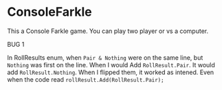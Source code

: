 # ConsoleFarkle
This a Console Farkle game. You can play two player or vs a computer. 


BUG 1

In RollResults enum, when `Pair & Nothing` were on the same line, but `Nothing` was first on the line. When I would Add `RollResult.Pair`. It would add `RollResult.Nothing`. When I flipped them, it worked as intened. Even when the code read `rollResult.Add(RollResult.Pair);`